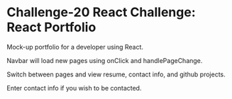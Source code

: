 # Challenge-20 React Challenge: React Portfolio

Mock-up portfolio for a developer using React.

Navbar will load new pages using onClick and handlePageChange.

Switch between pages and view resume, contact info, and github projects.

Enter contact info if you wish to be contacted.
